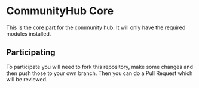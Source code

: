 CommunityHub Core
=================

This is the core part for the community hub. It will only have the required modules installed.


Participating
-------------

To participate you will need to fork this repository, make some changes and then push those to your own branch.
Then you can do a Pull Request which will be reviewed.
